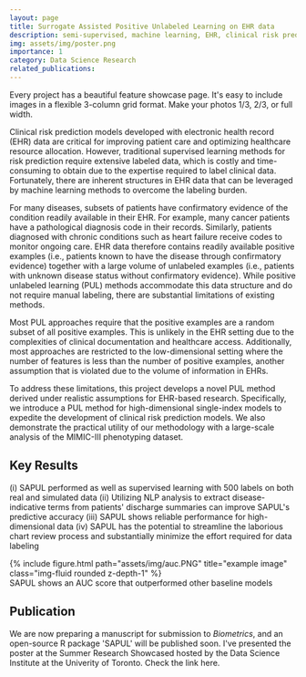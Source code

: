```yaml
---
layout: page
title: Surrogate Assisted Positive Unlabeled Learning on EHR data
description: semi-supervised, machine learning, EHR, clinical risk prediction
img: assets/img/poster.png
importance: 1
category: Data Science Research
related_publications: 
---
```


Every project has a beautiful feature showcase page.
It's easy to include images in a flexible 3-column grid format.
Make your photos 1/3, 2/3, or full width.

Clinical risk prediction models developed with electronic health record (EHR) data are critical for improving patient care and optimizing healthcare resource allocation. However, traditional supervised learning methods for risk prediction require extensive labeled data, which is costly and time-consuming to obtain due to the expertise required to label clinical data.  Fortunately, there are inherent structures in EHR data that can be leveraged by machine learning methods to overcome the labeling burden.  

For many diseases, subsets of patients have confirmatory evidence of the condition readily available in their EHR.  For example, many cancer patients have a pathological diagnosis code in their records.  Similarly, patients diagnosed with chronic conditions such as heart failure receive codes to monitor ongoing care.  EHR data therefore contains readily available positive examples (i.e., patients known to have the disease through confirmatory evidence) together with a large volume of unlabeled examples (i.e., patients with unknown disease status without confirmatory evidence).   While positive unlabeled learning (PUL) methods accommodate this data structure and do not require manual labeling, there are substantial limitations of existing methods.

Most PUL approaches require that the positive examples are a random subset of all positive examples.  This is unlikely in the EHR setting due to the complexities of clinical documentation and healthcare access.   Additionally, most approaches are restricted to the low-dimensional setting where the number of features is less than the number of positive examples, another assumption that is violated due to the volume of information in EHRs.   

To address these limitations, this project develops a  novel PUL method derived under realistic assumptions for EHR-based research.  Specifically, we introduce a PUL method for high-dimensional single-index models to expedite the development of clinical risk prediction models.  We also demonstrate the practical utility of our methodology with a large-scale analysis of the MIMIC-III phenotyping dataset. 

## Key Results

(i) SAPUL performed as well as supervised learning with 500 labels on both real and simulated data
(ii) Utilizing NLP analysis to extract disease-indicative terms from patients' discharge summaries can improve SAPUL's predictive accuracy
(iii) SAPUL shows reliable performance for high-dimensional data
(iv) SAPUL has the potential to streamline the laborious chart review process and substantially minimize the effort required for data labeling

<div class="row">
    <div class="col-sm mt-3 mt-md-0">
        {% include figure.html path="assets/img/auc.PNG" title="example image" class="img-fluid rounded z-depth-1" %}
    </div>
</div>
<div class="caption">
    SAPUL shows an AUC score that outperformed other baseline models
</div>

## Publication

We are now preparing a manuscript for submission to *Biometrics*, and an open-source R package 'SAPUL' will be published soon. I've presented the poster at the Summer Research Showcased hosted by the Data Science Institute at the Univerity of Toronto. Check the link here.










